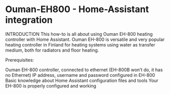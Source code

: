 # Ouman-EH800 - Home-Assistant integration

INTRODUCTION
This how-to is all about using Ouman EH-800 heating controller with Home Assistant. Ouman EH-800 is versatile and very popular heating controller in Finland for heating systems using water as transfer medium, both for radiators and floor heating.

Prerequisites:

Ouman EH-800 controller, connected to ethernet (EH-800B won’t do, it has no Ethernet)
IP address, username and password configured in EH-800
Basic knowledge about Home Assistant configuration files and tools
Your EH-800 is properly configured and working
